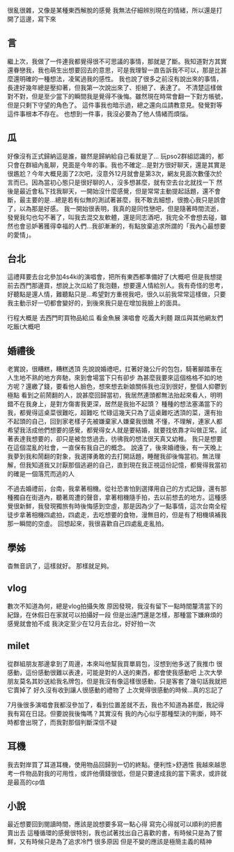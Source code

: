 很亂很雜，又像是某種東西解脫的感覺
我無法仔細辨別現在的情緒，所以還是打開了這邊，寫下來

言
-
繼上次，我做了一件連我都覺得很不可思議的事情，那就是了斷。我知道對方其實還眷戀我，我也萌生出想要回去的意思，可是我理智一直告訴我不可以，那是比甚麼還明確的一種想法，凌駕過我的感性。
我也說了很多之前沒有說出來的事情，長達好幾年總是壓抑著，但我第一次說出來了、拒絕了、表達了。
不清楚這樣做對不對，但是至少當下的瞬間我是覺得不後悔。雖然現在時常會翻一下對方帳號，但是只剩下守望的角色了。
這件事我也暗示過，總之還向瓜請教意見。發覺對等這件事根本不存在。
也想到一件事，我沒必要為了他人情緒而煩惱。

瓜
-
好像沒有正式歸納這是誰，雖然是歸納給自己看就是了...
玩pso2群組認識的，都只會在群組內亂聊，見面是今年的事。我也不確定...是對方很好聊天，還是其實是很尷尬？今年大概見面了2次吧，沒意外12月就會是第3次，網友見面次數僅次於言而已。因為當初心態只是很好聊的人，沒多想甚麼，就有空去台北就找一下
然後是最近會私下找我聊天，一開始沒什麼感覺，但是常常主動提起話題，還不會斷，最主要的是...總是若有似無的測試著甚麼，我不敢去細想，很擔心我只是誤會了，以為那是好感。
我一開始很表明，我真的是同性戀吧，但是隨著時間流逝，發覺我勾也勾不著了，叫我去混交友軟體，還是同志酒吧，我完全不會想去碰，雖然也會忌妒著獲得幸福的人們...我卻漸漸的，有點放棄追求所謂的「我內心最想要的愛情」。

台北
-
這禮拜要去台北參加4s4ki的演唱會，把所有東西都準備好了(大概吧
但是我想提前去西門那邊買，想說上次瓜給了我泡麵，想要還人情給別人。我有奇怪的思考，好聽點是還人情，難聽點只是...希望對方重視我吧，很久以前我常常這樣做，只要我主動示好一切都會變好的，到後來我只是在增加我臉上的面具。

行程大概是
去西門町買物品給瓜
看金魚展
演唱會
吃義大利麵
跟瓜與其他網友們吃飯(大概吧

婚禮後
-
老實說，很糟糕，糟糕透頂
先說說婚禮吧，扛著好幾公斤的包包，騎著腳踏車在人生地不熟的地方奔馳，來到會場當下只有卻步
為甚麼我要來這個格格不如的地方呢？還繳了錢，要看他人臉色，想來想去新娘關係我也沒到很好，整個人抑鬱到極點
看到之前鬧翻的人，說甚麼回歸當初，我居然連頭都無法抬起來看人，明明錯不在我身上，是對方傷害我更深，居然是我抬不起頭？
種種的想法塞滿當下的我，都覺得這桌菜很難吃，超難吃
忙碌這幾天只為了這桌難吃透頂的菜，還有抬不起頭的自己，回到家老樣子先被嫌棄家人嫌棄我很醜
不懂，不理解，連家人都希望我活成他們想要的感覺，都覺得女人就是要結婚，就要找依靠才叫做正常。試著表達我想要的，卻只是被忽悠過去，彷彿我的想法很天真又幼稚。
我只是想要在這個混亂的社會，一直保有我自己的概念。
說遠了，後來婚禮後，有一天晚上我夢到我和鬧翻的對象，我選擇勇敢的去打開話題，睡醒我卻後悔當初。無法理解，但我知道我又討厭那個逃避的自己，直到現在我正視這份記憶，都覺得我當初的確是一個落荒而逃的人

不過去婚禮前，台南，我拿著相機。從社恐害怕到選擇用自己的方式記錄，還有那種獨自在街道內，聽著周遭的聲音，拿著相機隨手拍，去以前想去的地方。這種感覺很新鮮，我發現獨旅有時後悔感到空虛，那是因為少了一點事情，這次台南全程徒步拿著相機四處拍，四處走，去吃想要的食物，漫無目的，但是有了相機填補我那一瞬間的空虛。
回想起來，我很喜歡自己四處亂走亂拍。

學姊
-
杳無音訊了，這樣就好。
那樣就足夠。

vlog
-
數次不知道為何，總是vlog拍攝失敗
原因發現，我沒有留下一點時間釐清當下的紀錄，在休假日在家就可以拍攝好一段
但是出遠門還是怎樣，那種當下嫌麻煩的感覺就會拍不成
我決定至少在12月去台北，好好拍一次

milet
-
從群組朋友那邊拿到了周邊，本來叫他幫我買單肩包，沒想到他多送了我推巾
很感動，這份感動很難以表達，可能是對的人送的東西，都會使我感動吧
上次大學朋友莫名其妙送給我名牌包，但是我沒有像這樣很感動，只是客套了幾句話我就把它賣掉了
好久沒有收到讓人很感動的禮物了
上次覺得很感動的時候...真的忘記了

7月後很多演唱會我都沒參加了，看到位置差就不去，我也不知道為甚麼，我記得我有寫在日誌。但要說我後悔嗎？其實沒有
我的內心似乎那種堅決的判斷，時不時都會出現了，而我對那個判斷深信不疑

耳機
-
我去對岸買了耳道耳機，使用物品回歸到一切的終點。便利性>舒適性
我越來越思考一件物品對我的可用性，或許他價錢很低，但是只要達成我的當下需求，或許就是最高的cp值

小說
-
最近想要回到閱讀時間，應該是說想要多寫一點心得
寫完心得就可以順利的把書賣出去
這種循環的感覺很特別，我也試著找出自己喜歡的書，有時候只是為了嘗鮮，又有時候只是為了追求冷門
很多原因
但是不變的應該是極簡主義的精神

<!-- ##{"timestamp":1733708169}## -->